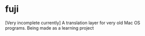 # fuji
[Very incomplete currently] A translation layer for very old Mac OS programs. Being made as a learning project 
